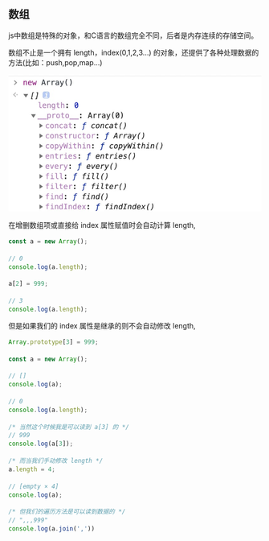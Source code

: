 ## 数组

js中数组是特殊的对象，和C语言的数组完全不同，后者是内存连续的存储空间。

数组不止是一个拥有 length，index(0,1,2,3...) 的对象，还提供了各种处理数据的方法(比如：push,pop,map...)

![数组方法](https://raw.githubusercontent.com/SwordsmanYao/notes-of-ecma-specification/main/array_method.png)


在增删数组项或直接给 index 属性赋值时会自动计算 length,
```js
const a = new Array();

// 0
console.log(a.length);

a[2] = 999;

// 3
console.log(a.length);
```

但是如果我们的 index 属性是继承的则不会自动修改 length,

```js
Array.prototype[3] = 999;

const a = new Array();

// []
console.log(a);

// 0
console.log(a.length);

/* 当然这个时候我是可以读到 a[3] 的 */
// 999
console.log(a[3]);

/* 而当我们手动修改 length */
a.length = 4;

// [empty × 4]
console.log(a);

/* 但我们的遍历方法是可以读到数据的 */
// ",,,999"
console.log(a.join(','))

```

